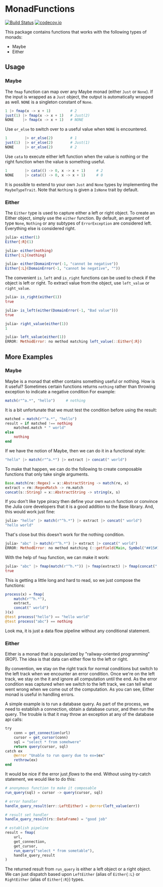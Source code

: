 # MonadFunctions

[![Build Status](https://travis-ci.org/tk3369/MonadFunctions.jl.svg?branch=master)](https://travis-ci.org/tk3369/MonadFunctions.jl)
[![codecov.io](http://codecov.io/github/tk3369/MonadFunctions.jl/coverage.svg?branch=master)](http://codecov.io/github/tk3369/MonadFunctions.jl?branch=master)

This package contains functions that works with the following types of monads:

- Maybe
- Either

## Usage

### Maybe

The `fmap` function can map over any Maybe monad (either `Just` or `None`).
If the input is wrapped as a `Just` object, the output is automatically
wrapped as well.  `NONE` is a singleton constant of `None`.

```julia
1 |> fmap(x -> x + 1)         # 2
just(1) |> fmap(x -> x + 1)   # Just(2)
NONE    |> fmap(x -> x + 1)   # NONE
```

Use `or_else` to switch over to a useful value when `NONE` is encountered.

```julia
1        |> or_else(2)        # 1
just(1)  |> or_else(2)        # Just(1)
NONE     |> or_else(2)        # 2
```

Use `cata` to execute either left function when the value is nothing or 
the right function when the value is something useful.

```julia
1        |> cata(() -> 0, x -> x + 1)     # 2
NONE     |> cata(() -> 0, x -> x + 1)     # 0
```

It is possible to extend to your own `Just` and `None` types by implementing
the `MaybeTypeTrait`.  Note that `Nothing` is given a `IsNone` trait by default.

### Either

The `Either` type is used to capture either a left or right object.
To create an Either object, simply use the `either` function.  By default,
an argument of type `None`, `Nothing` or any subtypes of `ErrorException` are 
considered left.  Everything else is considered right.  

```julia
julia> either(1)
Either{:R}(1)

julia> either(nothing)
Either{:L}(nothing)

julia> either(DomainError(-1, "cannot be negative"))
Either{:L}(DomainError(-1, "cannot be negative", ""))
```

The convenient `is_left` and `is_right` functions can be used to 
check if the object is left or right.  To extract value from the
object, use `left_value` or `right_value`.

```julia
julia> is_right(either(1))
true

julia> is_left(either(DomainError(-1, "Bad value")))
true

julia> right_value(either(1))
1

julia> left_value(either(1))
ERROR: MethodError: no method matching left_value(::Either{:R})
```

## More Examples

### Maybe

Maybe is a monad that either contains something useful or nothing.  How is it useful?  Sometimes certain functions returns `nothing` rather than throwing exception to indicate a negative condition  For example:

```julia
match(r"^a.*", "hello")     # nothing
```

It is a bit unfortunate that we must test the condition before using the result:

```julia
matched = match(r"^a.*", "hello")
result = if matched !== nothing
    matched.match * " world"
else
    nothing
end
```

If we have the notion of Maybe, then we can do it in a functional style:
```julia
"hello" |> match(r"^a.*") |> extract |> concat(" world")
```

To make that happen, we can do the following to create composable functions that only take single arguments.

```julia
Base.match(re::Regex) = x::AbstractString -> match(re, x)
extract = rm::RegexMatch -> rm.match
concat(s::String) = x::AbstractString -> string(x, s)
```

If you don't like type piracy then define your own `match` function or convince the Julia core developers that it is a good addition to the Base library.  And, this would work just fine:
```julia
julia> "hello" |> match(r"^h.*") |> extract |> concat(" world")
"hello world"
```

That's close but this doesn't work for the nothing condition.
```julia
julia> "abc" |> match(r"^h.*") |> extract |> concat(" world")
ERROR: MethodError: no method matching (::getfield(Main, Symbol("##15#16")))(::Nothing)
```

With the help of `fmap` function, we can make it work:
```julia
julia> "abc" |> fmap(match(r"^h.*")) |> fmap(extract) |> fmap(concat(" world")) == nothing
true
```

This is getting a little long and hard to read, so we just compose the functions:
```julia
process(x) = fmap(
    match(r"^h.*"),
    extract,
    concat(" world")
)(x)
@test process("hello") == "hello world"
@test process("abc") == nothing
```

Look ma, it is just a data flow pipeline without any conditional statement.

### Either

Either is a monad that is popularized by "railway-oriented programming" (ROP).  The idea is that data can either flow to the left or right.  

By convention, we stay on the right track for normal conditions but switch to the left track when we encounter an error condition.  Once we're on the left track, we stay on the it and ignore all computation until the end.  As the error condition was captured when we switch to the left track, we can tell what went wrong when we come out of the computation. As you can see, Either monad is useful in handling errors.

A simple example is to run a database query.  As part of the process, we need to establish a connection, obtain a database cursor, and then run the query.  The trouble is that it may throw an exception at any of the database api calls:

```julia
try
    conn = get_connection(url)
    cursor = get_cursor(conn)
    sql = "select * from somehwere"
    return query(cursor, sql)
catch ex 
    @error "Unable to run query due to ex=$ex"
    rethrow(ex)
end
```

It would be nice if the error just _flows_ to the end.  Without using try-catch statement, we would like to do this:

```julia
# anonymous function to make it composable
run_query(sql) = cursor -> query(cursor, sql)

# error handler
handle_query_result(err::LeftEither) = @error(left_value(err))

# result set handler
handle_query_result(rs::DataFrame) = "good job" 

# establish pipeline
result = fmap(
    url,
    get_connection,
    get_cursor,
    run_query("select * from sometable"),
    handle_query_result
)
```

The returned result from `run_query` is either a left object or a right object.
We can just dispatch based upon `LeftEither` (alias of `Either{:L}` or 
`RightEither` (alias of `Either{:R}`) types.
